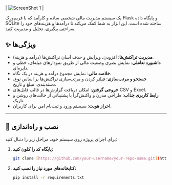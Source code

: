 | ![ScreenShot 1](https://raw.githubusercontent.com/Good-Wizard/Expense-Tracker/main/screenshots/screenshot.png) |

یک سیستم مدیریت مالی شخصی ساده و کارآمد که با فریم‌ورک Flask و پایگاه داده SQLite ساخته شده است. این ابزار به شما کمک می‌کند تا درآمدها و هزینه‌های خود را به‌راحتی پیگیری، تحلیل و مدیریت کنید.

## ✨ ویژگی‌ها

* **مدیریت تراکنش‌ها**: افزودن، ویرایش و حذف آسان تراکنش‌ها (درآمد و هزینه).
* **داشبورد تعاملی**: نمایش بصری وضعیت مالی از طریق نمودارهای میله‌ای، خطی و دایره‌ای.
* **خلاصه مالی**: نمایش مجموع درآمد و هزینه در یک نگاه.
* **جستجو و مرتب‌سازی**: فیلتر کردن و مرتب‌سازی تراکنش‌ها بر اساس نوع، دسته‌بندی، مبلغ و تاریخ.
* **خروجی گرفتن**: امکان دریافت گزارش‌ها در قالب فایل‌های CSV و Excel.
* **رابط کاربری جذاب**: طراحی مدرن و واکنش‌گرا با پشتیبانی از حالت‌های روشن و تاریک.
* **احراز هویت**: سیستم ورود و ثبت‌نام امن برای کاربران.

---

## 🚀 نصب و راه‌اندازی

برای اجرای پروژه روی سیستم خود، مراحل زیر را دنبال کنید:

1.  **پایگاه کد را کلون کنید:**
    ```bash
    git clone [https://github.com/your-username/your-repo-name.git](https://github.com/your-username/your-repo-name.git)
    ```

3.  **کتابخانه‌های مورد نیاز را نصب کنید:**
    ```bash
    pip install -r requirements.txt
    ```

